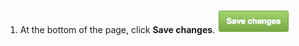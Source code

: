 1. At the bottom of the page, click **Save changes**.
![Save changes](/assets/images/enterprise/site-admin-settings/save-changes-button.png)
